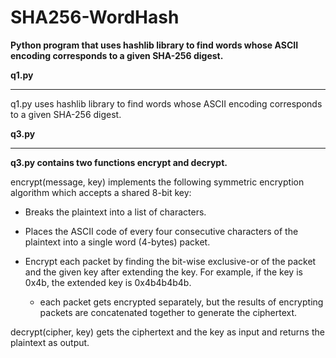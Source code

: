 # SHA256-WordHash
**Python program that uses hashlib library to find words whose ASCII encoding corresponds to a given SHA-256 digest.**



**q1.py**
________________
q1.py uses hashlib library to find words whose ASCII encoding corresponds to a given SHA-256 digest.









**q3.py** 
________________
**q3.py contains two functions encrypt and decrypt.** 

encrypt(message, key) implements the following symmetric encryption algorithm which accepts a shared 8-bit key:

  - Breaks the plaintext into a list of characters.
  
  
  - Places the ASCII code of every four consecutive characters of the plaintext into a single word (4-bytes) packet.
  
  
  - Encrypt each packet by finding the bit-wise exclusive-or of the packet and the given key after extending the key. For example, if the key is 0x4b, the extended key is 0x4b4b4b4b.
  
      - each packet gets encrypted separately, but the results of encrypting packets are concatenated together to generate the ciphertext.
    
 decrypt(cipher, key) gets the ciphertext and the key as input and returns the plaintext as output. 
  
  
  
